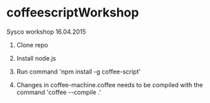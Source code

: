 # coffeescriptWorkshop
Sysco workshop 16.04.2015

1) Clone repo

2) Install node.js

3) Run command 'npm install -g coffee-script'

4) Changes in coffee-machine.coffee needs to be compiled with the command 'coffee --compile .'

